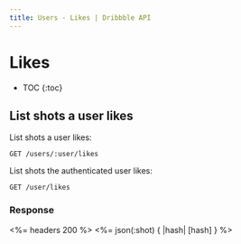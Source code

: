 ```yaml
---
title: Users - Likes | Dribbble API
---
```


# Likes

* TOC
{:toc}

## List shots a user likes

List shots a user likes:

    GET /users/:user/likes

List shots the authenticated user likes:

    GET /user/likes

### Response

<%= headers 200 %>
<%= json(:shot) { |hash| [hash] } %>
